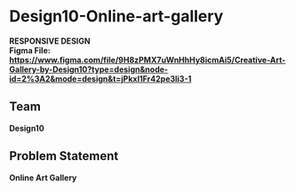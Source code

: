 # Design10-Online-art-gallery
<b>RESPONSIVE DESIGN<b><br>
Figma File: https://www.figma.com/file/9H8zPMX7uWnHhHy8icmAi5/Creative-Art-Gallery-by-Design10?type=design&node-id=2%3A2&mode=design&t=jPkxI1Fr42pe3li3-1
## Team
Design10
## Problem Statement
Online Art Gallery
